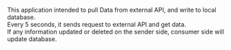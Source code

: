 
This application intended to pull Data from external API, and write to local database.  
Every 5 seconds, it sends request to external API and get data.  
If any information updated or deleted on the sender side, consumer side will update database.  